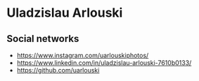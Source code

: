 # Uladzislau Arlouski

## Social networks

* https://www.instagram.com/uarlouskiphotos/
* https://www.linkedin.com/in/uladzislau-arlouski-7610b0133/
* https://github.com/uarlouski
